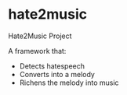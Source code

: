 # hate2music
Hate2Music Project

A framework that:
- Detects hatespeech
- Converts into a melody
- Richens the melody into music

